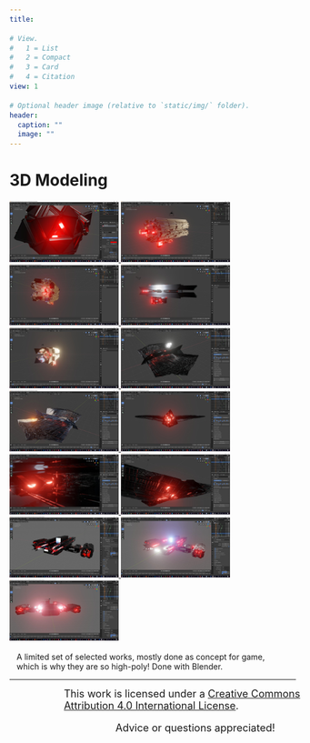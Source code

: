 ```yaml
---
title: 

# View.
#   1 = List
#   2 = Compact
#   3 = Card
#   4 = Citation
view: 1

# Optional header image (relative to `static/img/` folder).
header:
  caption: ""
  image: ""
---
```

<script type="text/js" defer src="../../js/scrollMain.js"></script>
<script type="module" defer src="../../js/art.js"></script>
<link href="../../css/mixblend_disable.css" rel="stylesheet" type="text/css">
<link type="text/css" rel="stylesheet" href="/../../photoswipe/photoswipe.css">
<link type="text/css" rel="stylesheet" href="/../../photoswipe/photoswipe_me.css">

<h1>3D Modeling</h1>
<div class="art">
<div class="pswp-gallery" id="gallery--art">
<masonry-layout cols="7" gap="5px">
  <a href="https://raw.githubusercontent.com/akhilsadam/WebFiles/master/models/ArtModel1.jpg?raw=true" 
            data-pswp-src="https://raw.githubusercontent.com/akhilsadam/WebFiles/master/models/ArtModel1.jpg?raw=true"
            data-pswp-width="1920" 
            data-pswp-height="1080"
            target="_blank">
            <img src="https://raw.githubusercontent.com/akhilsadam/WebFiles/master/models/ArtModel1.jpg?raw=true" alt="" width="192" height="108"/>
        </a>
  <a href="https://raw.githubusercontent.com/akhilsadam/WebFiles/master/models/ModelBazooka1.jpg?raw=true" 
            data-pswp-src="https://raw.githubusercontent.com/akhilsadam/WebFiles/master/models/ModelBazooka1.jpg?raw=true"
            data-pswp-width="1920" 
            data-pswp-height="1080"
            target="_blank">
            <img src="https://raw.githubusercontent.com/akhilsadam/WebFiles/master/models/ModelBazooka1.jpg?raw=true" alt="" width="192" height="108"/>
        </a>
  <a href="https://raw.githubusercontent.com/akhilsadam/WebFiles/master/models/ModelBazooka2.jpg?raw=true" 
            data-pswp-src="https://raw.githubusercontent.com/akhilsadam/WebFiles/master/models/ModelBazooka2.jpg?raw=true"
            data-pswp-width="1920" 
            data-pswp-height="1080"
            target="_blank">
            <img src="https://raw.githubusercontent.com/akhilsadam/WebFiles/master/models/ModelBazooka2.jpg?raw=true" alt="" width="192" height="108"/>
        </a>
  <a href="https://raw.githubusercontent.com/akhilsadam/WebFiles/master/models/ModelRifle1.jpg?raw=true" 
            data-pswp-src="https://raw.githubusercontent.com/akhilsadam/WebFiles/master/models/ModelRifle1.jpg?raw=true"
            data-pswp-width="1920" 
            data-pswp-height="1080"
            target="_blank">
            <img src="https://raw.githubusercontent.com/akhilsadam/WebFiles/master/models/ModelRifle1.jpg?raw=true" alt="" width="192" height="108"/>
        </a>
  <a href="https://raw.githubusercontent.com/akhilsadam/WebFiles/master/models/ModelRifle2.jpg?raw=true" 
            data-pswp-src="https://raw.githubusercontent.com/akhilsadam/WebFiles/master/models/ModelRifle2.jpg?raw=true"
            data-pswp-width="1920" 
            data-pswp-height="1080"
            target="_blank">
            <img src="https://raw.githubusercontent.com/akhilsadam/WebFiles/master/models/ModelRifle2.jpg?raw=true" alt="" width="192" height="108"/>
        </a>
  <a href="https://raw.githubusercontent.com/akhilsadam/WebFiles/master/models/ModelSparrow1.jpg?raw=true" 
            data-pswp-src="https://raw.githubusercontent.com/akhilsadam/WebFiles/master/models/ModelSparrow1.jpg?raw=true"
            data-pswp-width="1920" 
            data-pswp-height="1080"
            target="_blank">
            <img src="https://raw.githubusercontent.com/akhilsadam/WebFiles/master/models/ModelSparrow1.jpg?raw=true" alt="" width="192" height="108"/>
        </a>
  <a href="https://raw.githubusercontent.com/akhilsadam/WebFiles/master/models/ModelSparrow2.jpg?raw=true" 
            data-pswp-src="https://raw.githubusercontent.com/akhilsadam/WebFiles/master/models/ModelSparrow2.jpg?raw=true"
            data-pswp-width="1920" 
            data-pswp-height="1080"
            target="_blank">
            <img src="https://raw.githubusercontent.com/akhilsadam/WebFiles/master/models/ModelSparrow2.jpg?raw=true" alt="" width="192" height="108"/>
        </a>
  <a href="https://raw.githubusercontent.com/akhilsadam/WebFiles/master/models/ModelSparrow3.jpg?raw=true" 
            data-pswp-src="https://raw.githubusercontent.com/akhilsadam/WebFiles/master/models/ModelSparrow3.jpg?raw=true"
            data-pswp-width="1920" 
            data-pswp-height="1080"
            target="_blank">
            <img src="https://raw.githubusercontent.com/akhilsadam/WebFiles/master/models/ModelSparrow3.jpg?raw=true" alt="" width="192" height="108"/>
        </a>
  <a href="https://raw.githubusercontent.com/akhilsadam/WebFiles/master/models/ModelSparrow4.jpg?raw=true" 
            data-pswp-src="https://raw.githubusercontent.com/akhilsadam/WebFiles/master/models/ModelSparrow4.jpg?raw=true"
            data-pswp-width="1920" 
            data-pswp-height="1080"
            target="_blank">
            <img src="https://raw.githubusercontent.com/akhilsadam/WebFiles/master/models/ModelSparrow4.jpg?raw=true" alt="" width="192" height="108"/>
        </a>
  <a href="https://raw.githubusercontent.com/akhilsadam/WebFiles/master/models/ModelSparrow5.jpg?raw=true" 
            data-pswp-src="https://raw.githubusercontent.com/akhilsadam/WebFiles/master/models/ModelSparrow5.jpg?raw=true"
            data-pswp-width="1920" 
            data-pswp-height="1080"
            target="_blank">
            <img src="https://raw.githubusercontent.com/akhilsadam/WebFiles/master/models/ModelSparrow5.jpg?raw=true" alt="" width="192" height="108"/>
        </a>
  <a href="https://raw.githubusercontent.com/akhilsadam/WebFiles/master/models/ModelUAV1.jpg?raw=true" 
            data-pswp-src="https://raw.githubusercontent.com/akhilsadam/WebFiles/master/models/ModelUAV1.jpg?raw=true"
            data-pswp-width="1920" 
            data-pswp-height="1080"
            target="_blank">
            <img src="https://raw.githubusercontent.com/akhilsadam/WebFiles/master/models/ModelUAV1.jpg?raw=true" alt="" width="192" height="108"/>
        </a>
  <a href="https://raw.githubusercontent.com/akhilsadam/WebFiles/master/models/ModelUAV2.jpg?raw=true" 
            data-pswp-src="https://raw.githubusercontent.com/akhilsadam/WebFiles/master/models/ModelUAV2.jpg?raw=true"
            data-pswp-width="1920" 
            data-pswp-height="1080"
            target="_blank">
            <img src="https://raw.githubusercontent.com/akhilsadam/WebFiles/master/models/ModelUAV2.jpg?raw=true" alt="" width="192" height="108"/>
        </a>
  <a href="https://raw.githubusercontent.com/akhilsadam/WebFiles/master/models/ModelUAV3.jpg?raw=true" 
            data-pswp-src="https://raw.githubusercontent.com/akhilsadam/WebFiles/master/models/ModelUAV3.jpg?raw=true"
            data-pswp-width="1920" 
            data-pswp-height="1080"
            target="_blank">
            <img src="https://raw.githubusercontent.com/akhilsadam/WebFiles/master/models/ModelUAV3.jpg?raw=true" alt="" width="192" height="108"/>
        </a>
</masonry-layout>
</div>
<br/>
<div class="text" style="position:relative; left: 2.5%;width: 95%;">A limited set of selected works, mostly done as concept for game, which is why they are so high-poly! Done with Blender.</div>
<hr/>
</div>

<p class="text hc" style="position:relative; left: 19%; width: 100%;font-size:large;margin:0 auto;"><a rel="license" href="http://creativecommons.org/licenses/by/4.0/"></a>This work is licensed under a <a rel="license" href="http://creativecommons.org/licenses/by/4.0/">Creative Commons Attribution 4.0 International License</a>.</p>
<p class="text hc" style="position:relative; left: 37%; width: 100%;font-size:large;">Advice or questions appreciated!</p>
</div>